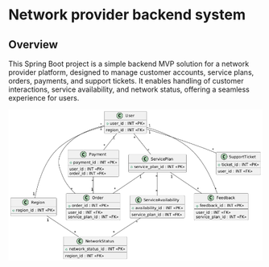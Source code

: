 #  Network provider backend system

## Overview

This Spring Boot project is a simple backend MVP solution for a network provider platform, designed to manage customer accounts, service plans, orders, payments, and support tickets. It enables handling of customer interactions, service availability, and network status, offering a seamless experience for users.

![This is a class diagram without full attributes and methods](class_diagram.png)
